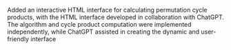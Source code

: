 Added an interactive HTML interface for calculating permutation cycle products, with the HTML interface developed in collaboration with ChatGPT. The algorithm and cycle product computation were implemented independently, while ChatGPT assisted in creating the dynamic and user-friendly interface
